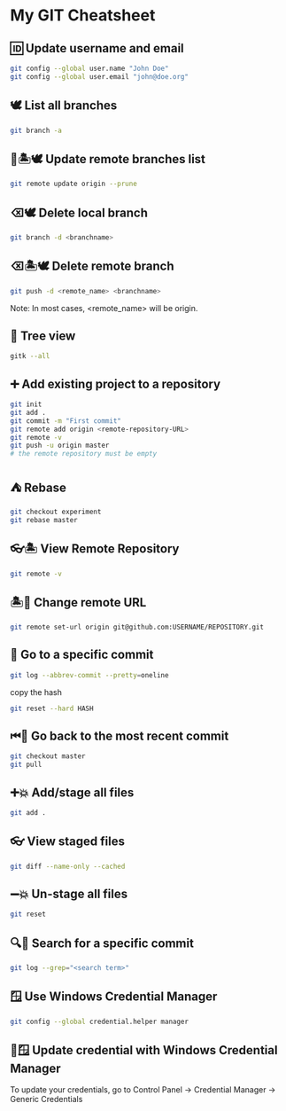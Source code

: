 # My GIT Cheatsheet

## 🆔 Update username and email

```zsh
git config --global user.name "John Doe"
git config --global user.email "john@doe.org"
```

## 🕊 List all branches

```zsh
git branch -a
```

## 🔁🏝🕊 Update remote branches list

```zsh
git remote update origin --prune
```

## ⌫🕊 Delete local branch

```zsh
git branch -d <branchname>
```

## ⌫🏝🕊 Delete remote branch

```zsh
git push -d <remote_name> <branchname>
```

Note: In most cases, <remote_name> will be origin.

## 🌲 Tree view

```zsh
gitk --all
```

## ➕ Add existing project to a repository

```sh
git init
git add .
git commit -m "First commit"
git remote add origin <remote-repository-URL>
git remote -v
git push -u origin master
# the remote repository must be empty
```

## ⛺️ Rebase

```sh
git checkout experiment
git rebase master
```

## 👓🏝 View Remote Repository

```sh
git remote -v
```

## 🏝📇 Change remote URL

```sh
git remote set-url origin git@github.com:USERNAME/REPOSITORY.git
```

## 📍 Go to a specific commit

```sh
git log --abbrev-commit --pretty=oneline
```

copy the hash

```sh
git reset --hard HASH
```

## ⏮📍 Go back to the most recent commit

```sh
git checkout master
git pull
```

## ➕💥 Add/stage all files

```sh
git add .
```

## 👓 View staged files

```sh
git diff --name-only --cached
```

## ➖💥 Un-stage all files

```sh
git reset
```

## 🔍📍 Search for a specific commit

```sh
git log --grep="<search term>"
```

## 🪟 Use Windows Credential Manager

```sh
git config --global credential.helper manager
```

## 🔁🪟 Update credential with Windows Credential Manager

To update your credentials, go to Control Panel -> Credential Manager -> Generic Credentials

